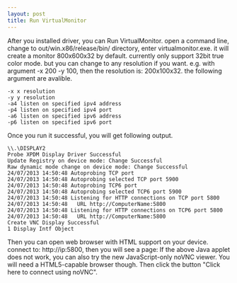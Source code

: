 ```yaml
---
layout: post
title: Run VirtualMonitor
---
```

After you installed driver, you can Run VirtualMonitor. open a command line, change to out/win.x86/release/bin/ directory, enter virtualmonitor.exe. it will create a monitor 800x600x32 by default. currently only support 32bit true color mode. but you can change to any resolution if you want. e.g. with argument -x 200 -y 100, then the resolution is: 200x100x32. the following argument are avalible.

 ```
-x x resolution
-y y resolution
-a4 listen on specified ipv4 address
-p4 listen on specified ipv4 port
-a6 listen on specified ipv6 address
-p6 listen on specified ipv6 port
 ```

Once you run it successful, you will get following output. 

 ```
\\.\DISPLAY2
Probe XPDM Display Driver Successful
Update Registry on device mode: Change Successful
Raw dynamic mode change on device mode: Change Successful
24/07/2013 14:50:48 Autoprobing TCP port
24/07/2013 14:50:48 Autoprobing selected TCP port 5900
24/07/2013 14:50:48 Autoprobing TCP6 port
24/07/2013 14:50:48 Autoprobing selected TCP6 port 5900
24/07/2013 14:50:48 Listening for HTTP connections on TCP port 5800
24/07/2013 14:50:48   URL http://ComputerName:5800
24/07/2013 14:50:48 Listening for HTTP connections on TCP6 port 5800
24/07/2013 14:50:48   URL http://ComputerName:5800
Create VNC Display Successful
1 Display Intf Object
 ```

Then you can open web browser with HTML support on your device. connect to: http://ip:5800, then you will see a page:
If the above Java applet does not work, you can also try the new JavaScript-only noVNC viewer. You will need a HTML5-capable browser though. 
Then click the button "Click here to connect using noVNC".
